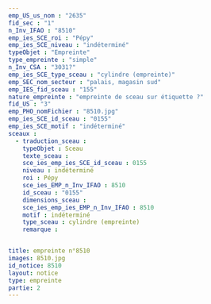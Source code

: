 ```yaml
---
emp_US_us_nom : "2635"
fid_sec : "1"
n_Inv_IFAO : "8510"
emp_ies_SCE_roi : "Pépy"
emp_ies_SCE_niveau : "indéterminé"
typeObjet : "Empreinte"
type_empreinte : "simple"
n_Inv_CSA : "3031?"
emp_ies_SCE_type_sceau : "cylindre (empreinte)"
emp_SEC_nom_secteur : "palais, magasin sud"
emp_IES_fid_sceau : "155"
nature_empreinte : "empreinte de sceau sur étiquette ?"
fid_US : "3"
emp_PHO_nomFichier : "8510.jpg"
emp_ies_SCE_id_sceau : "0155"
emp_ies_SCE_motif : "indéterminé"
sceaux :
  - traduction_sceau : 
    typeObjet : Sceau
    texte_sceau : 
    sce_ies_emp_ies_SCE_id_sceau : 0155
    niveau : indéterminé
    roi : Pépy
    sce_ies_EMP_n_Inv_IFAO : 8510
    id_sceau : "0155"
    dimensions_sceau : 
    sce_ies_emp_ies_EMP_n_Inv_IFAO : 8510
    motif : indéterminé
    type_sceau : cylindre (empreinte)
    remarque : 


title: empreinte n°8510
images: 8510.jpg
id_notice: 8510
layout: notice
type: empreinte
partie: 2
---
```

